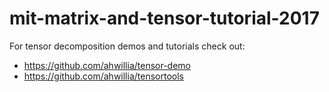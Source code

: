 # mit-matrix-and-tensor-tutorial-2017

For tensor decomposition demos and tutorials check out:

* https://github.com/ahwillia/tensor-demo
* https://github.com/ahwillia/tensortools
